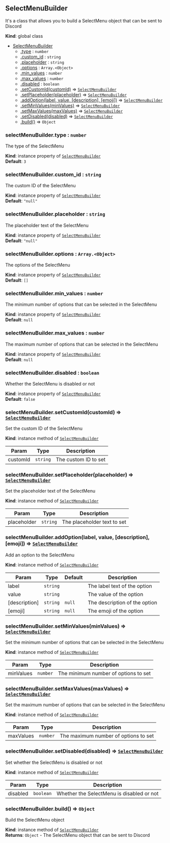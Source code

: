<a name="SelectMenuBuilder"></a>

## SelectMenuBuilder
It's a class that allows you to build a SelectMenu object that can be sent to Discord

**Kind**: global class  

* [SelectMenuBuilder](#SelectMenuBuilder)
    * [.type](#SelectMenuBuilder+type) : <code>number</code>
    * [.custom_id](#SelectMenuBuilder+custom_id) : <code>string</code>
    * [.placeholder](#SelectMenuBuilder+placeholder) : <code>string</code>
    * [.options](#SelectMenuBuilder+options) : <code>Array.&lt;Object&gt;</code>
    * [.min_values](#SelectMenuBuilder+min_values) : <code>number</code>
    * [.max_values](#SelectMenuBuilder+max_values) : <code>number</code>
    * [.disabled](#SelectMenuBuilder+disabled) : <code>boolean</code>
    * [.setCustomId(customId)](#SelectMenuBuilder+setCustomId) ⇒ [<code>SelectMenuBuilder</code>](#SelectMenuBuilder)
    * [.setPlaceholder(placeholder)](#SelectMenuBuilder+setPlaceholder) ⇒ [<code>SelectMenuBuilder</code>](#SelectMenuBuilder)
    * [.addOption(label, value, [description], [emoji])](#SelectMenuBuilder+addOption) ⇒ [<code>SelectMenuBuilder</code>](#SelectMenuBuilder)
    * [.setMinValues(minValues)](#SelectMenuBuilder+setMinValues) ⇒ [<code>SelectMenuBuilder</code>](#SelectMenuBuilder)
    * [.setMaxValues(maxValues)](#SelectMenuBuilder+setMaxValues) ⇒ [<code>SelectMenuBuilder</code>](#SelectMenuBuilder)
    * [.setDisabled(disabled)](#SelectMenuBuilder+setDisabled) ⇒ [<code>SelectMenuBuilder</code>](#SelectMenuBuilder)
    * [.build()](#SelectMenuBuilder+build) ⇒ <code>Object</code>

<a name="SelectMenuBuilder+type"></a>

### selectMenuBuilder.type : <code>number</code>
The type of the SelectMenu

**Kind**: instance property of [<code>SelectMenuBuilder</code>](#SelectMenuBuilder)  
**Default**: <code>3</code>  
<a name="SelectMenuBuilder+custom_id"></a>

### selectMenuBuilder.custom\_id : <code>string</code>
The custom ID of the SelectMenu

**Kind**: instance property of [<code>SelectMenuBuilder</code>](#SelectMenuBuilder)  
**Default**: <code>&quot;null&quot;</code>  
<a name="SelectMenuBuilder+placeholder"></a>

### selectMenuBuilder.placeholder : <code>string</code>
The placeholder text of the SelectMenu

**Kind**: instance property of [<code>SelectMenuBuilder</code>](#SelectMenuBuilder)  
**Default**: <code>&quot;null&quot;</code>  
<a name="SelectMenuBuilder+options"></a>

### selectMenuBuilder.options : <code>Array.&lt;Object&gt;</code>
The options of the SelectMenu

**Kind**: instance property of [<code>SelectMenuBuilder</code>](#SelectMenuBuilder)  
**Default**: <code>[]</code>  
<a name="SelectMenuBuilder+min_values"></a>

### selectMenuBuilder.min\_values : <code>number</code>
The minimum number of options that can be selected in the SelectMenu

**Kind**: instance property of [<code>SelectMenuBuilder</code>](#SelectMenuBuilder)  
**Default**: <code>null</code>  
<a name="SelectMenuBuilder+max_values"></a>

### selectMenuBuilder.max\_values : <code>number</code>
The maximum number of options that can be selected in the SelectMenu

**Kind**: instance property of [<code>SelectMenuBuilder</code>](#SelectMenuBuilder)  
**Default**: <code>null</code>  
<a name="SelectMenuBuilder+disabled"></a>

### selectMenuBuilder.disabled : <code>boolean</code>
Whether the SelectMenu is disabled or not

**Kind**: instance property of [<code>SelectMenuBuilder</code>](#SelectMenuBuilder)  
**Default**: <code>false</code>  
<a name="SelectMenuBuilder+setCustomId"></a>

### selectMenuBuilder.setCustomId(customId) ⇒ [<code>SelectMenuBuilder</code>](#SelectMenuBuilder)
Set the custom ID of the SelectMenu

**Kind**: instance method of [<code>SelectMenuBuilder</code>](#SelectMenuBuilder)  

| Param | Type | Description |
| --- | --- | --- |
| customId | <code>string</code> | The custom ID to set |

<a name="SelectMenuBuilder+setPlaceholder"></a>

### selectMenuBuilder.setPlaceholder(placeholder) ⇒ [<code>SelectMenuBuilder</code>](#SelectMenuBuilder)
Set the placeholder text of the SelectMenu

**Kind**: instance method of [<code>SelectMenuBuilder</code>](#SelectMenuBuilder)  

| Param | Type | Description |
| --- | --- | --- |
| placeholder | <code>string</code> | The placeholder text to set |

<a name="SelectMenuBuilder+addOption"></a>

### selectMenuBuilder.addOption(label, value, [description], [emoji]) ⇒ [<code>SelectMenuBuilder</code>](#SelectMenuBuilder)
Add an option to the SelectMenu

**Kind**: instance method of [<code>SelectMenuBuilder</code>](#SelectMenuBuilder)  

| Param | Type | Default | Description |
| --- | --- | --- | --- |
| label | <code>string</code> |  | The label text of the option |
| value | <code>string</code> |  | The value of the option |
| [description] | <code>string</code> | <code>null</code> | The description of the option |
| [emoji] | <code>string</code> | <code>null</code> | The emoji of the option |

<a name="SelectMenuBuilder+setMinValues"></a>

### selectMenuBuilder.setMinValues(minValues) ⇒ [<code>SelectMenuBuilder</code>](#SelectMenuBuilder)
Set the minimum number of options that can be selected in the SelectMenu

**Kind**: instance method of [<code>SelectMenuBuilder</code>](#SelectMenuBuilder)  

| Param | Type | Description |
| --- | --- | --- |
| minValues | <code>number</code> | The minimum number of options to set |

<a name="SelectMenuBuilder+setMaxValues"></a>

### selectMenuBuilder.setMaxValues(maxValues) ⇒ [<code>SelectMenuBuilder</code>](#SelectMenuBuilder)
Set the maximum number of options that can be selected in the SelectMenu

**Kind**: instance method of [<code>SelectMenuBuilder</code>](#SelectMenuBuilder)  

| Param | Type | Description |
| --- | --- | --- |
| maxValues | <code>number</code> | The maximum number of options to set |

<a name="SelectMenuBuilder+setDisabled"></a>

### selectMenuBuilder.setDisabled(disabled) ⇒ [<code>SelectMenuBuilder</code>](#SelectMenuBuilder)
Set whether the SelectMenu is disabled or not

**Kind**: instance method of [<code>SelectMenuBuilder</code>](#SelectMenuBuilder)  

| Param | Type | Description |
| --- | --- | --- |
| disabled | <code>boolean</code> | Whether the SelectMenu is disabled or not |

<a name="SelectMenuBuilder+build"></a>

### selectMenuBuilder.build() ⇒ <code>Object</code>
Build the SelectMenu object

**Kind**: instance method of [<code>SelectMenuBuilder</code>](#SelectMenuBuilder)  
**Returns**: <code>Object</code> - The SelectMenu object that can be sent to Discord  
